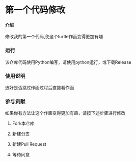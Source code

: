# 第一个代码修改

#### 介绍
修改我的第一个代码,使这个turtle作画变得更加有趣

### 运行

该仓库代码使用Python编写，请使用python运行，或下载Release

### 使用说明

选好是否跳过作画过程后直接看作画

### 参与贡献

如果你有方法让这个作画变得更加有趣，请按下述步骤进行修改

1. Fork本仓库

2. 新建分支

3. 新建Pull Request

4. 等待同意

   
